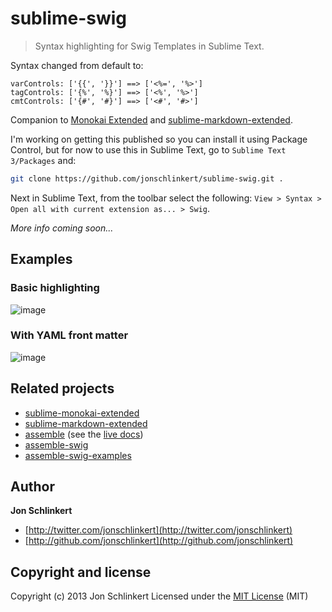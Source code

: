 # sublime-swig

> Syntax highlighting for Swig Templates in Sublime Text.

Syntax changed from default to:
```
varControls: ['{{', '}}'] ==> ['<%=', '%>']
tagControls: ['{%', '%}'] ==> ['<%', '%>']
cmtControls: ['{#', '#}'] ==> ['<#', '#>']
 ```

Companion to [Monokai Extended](https://github.com/jonschlinkert/sublime-monokai-extended) and [sublime-markdown-extended](https://github.com/jonschlinkert/sublime-markdown-extended).

I'm working on getting this published so you can install it using Package Control, but for now to use this in Sublime Text, go to `Sublime Text 3/Packages` and:

```bash
git clone https://github.com/jonschlinkert/sublime-swig.git .
```

Next in Sublime Text, from the toolbar select the following: `View > Syntax > Open all with current extension as... > Swig`.

_More info coming soon..._

## Examples

### Basic highlighting

![image](https://f.cloud.github.com/assets/383994/1143034/509540c0-1d12-11e3-8e06-f6ec6bcd651e.png)

### With YAML front matter

![image](https://f.cloud.github.com/assets/383994/1143037/8922ec9e-1d12-11e3-91f9-e0bcff20e0b8.png)


## Related projects

* [sublime-monokai-extended](https://github.com/jonschlinkert/sublime-monokai-extended)
* [sublime-markdown-extended](https://github.com/jonschlinkert/sublime-markdown-extended)
* [assemble](http://github.com/assemble) (see the [live docs](http://assemble.io))
* [assemble-swig](http://github.com/assemble/assemble-swig)
* [assemble-swig-examples](http://github.com/assemble/assemble-swig-examples)


## Author

**Jon Schlinkert**

+ [http://twitter.com/jonschlinkert](http://twitter.com/jonschlinkert)
+ [http://github.com/jonschlinkert](http://github.com/jonschlinkert)


## Copyright and license

Copyright (c) 2013 Jon Schlinkert
Licensed under the [MIT License](./LICENSE-MIT) (MIT)


